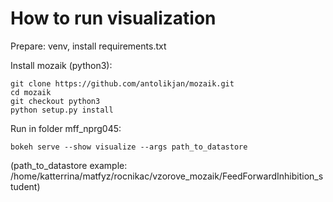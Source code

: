 # How to run visualization

Prepare:
venv, install requirements.txt

Install mozaik (python3):

```
git clone https://github.com/antolikjan/mozaik.git
cd mozaik
git checkout python3
python setup.py install
```

Run in folder mff_nprg045:
```
bokeh serve --show visualize --args path_to_datastore
```
(path_to_datastore example: /home/katterrina/matfyz/rocnikac/vzorove_mozaik/FeedForwardInhibition_student)